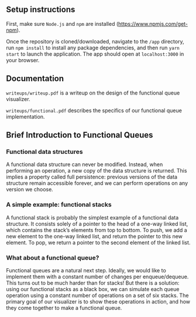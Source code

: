 ## Setup instructions

First, make sure `Node.js` and `npm` are installed (https://www.npmjs.com/get-npm).

Once the repository is cloned/downloaded, navigate to the `/app` directory, run `npm install` to install any package dependencies, and then run `yarn start` to launch the application. The app should open at `localhost:3000` in your browser.

## Documentation

`writeups/writeup.pdf` is a writeup on the design of the functional queue visualizer.

`writeups/functional.pdf` describes the specifics of our functional queue implementation.

## Brief Introduction to Functional Queues

### Functional data structures

A functional data structure can never be modified. Instead, when performing an operation, a new copy of the data structure is returned. This implies a property called full persistence: previous versions of the data structure remain accessible forever, and we can perform operations on any version we choose.

### A simple example: functional stacks

A functional stack is probably the simplest example of a functional data structure. It consists solely of a pointer to the head of a one-way linked list, which contains the stack’s elements from top to bottom. To push, we add a new element to the one-way linked list, and return the pointer to this new element. To pop, we return a pointer to the second element of the linked list.

### What about a functional queue?

Functional queues are a natural next step. Ideally, we would like to implement them with a constant number of changes per enqueue/dequeue. This turns out to be much harder than for stacks! But there is a solution: using our functional stacks as a black box, we can simulate each queue operation using a constant number of operations on a set of six stacks. The primary goal of our visualizer is to show these operations in action, and how they come together to make a functional queue.
